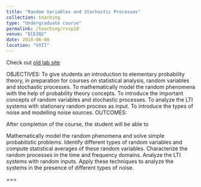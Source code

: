 ```yaml
---
title: "Random Variables and Stochastic Processes"
collection: teaching
type: "Undergraduate course"
permalink: /teaching/rvsp18
venue: "ECE302"
date: 2018-06-08
location: "VVIT"
---
```


Check out [old lab site](https://sites.google.com/site/rvspvvit/) 

OBJECTIVES: To give students an introduction to elementary probability theory, in preparation for courses on statistical analysis, random variables and stochastic processes.
To mathematically model the random phenomena with the help of probability theory concepts.
To introduce the important concepts of random variables and stochastic processes.
To analyze the LTI systems with stationary random process as input.
To introduce the types of noise and modelling noise sources.
OUTCOMES:

After completion of the course, the student will be able to

Mathematically model the random phenomena and solve simple probabilistic problems.
Identify different types of random variables and compute statistical averages of these random variables.
Characterize the random processes in the time and frequency domains.
Analyze the LTI systems with random inputs.
Apply these techniques to analyze the systems in the presence of different types of noise.




















===
